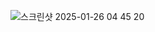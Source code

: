 ![스크린샷 2025-01-26 04 45 20](https://github.com/user-attachments/assets/92dbcf37-9f84-414e-8d5d-19adec52a2b9)
